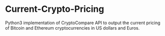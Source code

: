 # Current-Crypto-Pricing
Python3 implementation of CryptoCompare API to output the current pricing of Bitcoin and Ethereum cryptocurrencies in US dollars and Euros.

